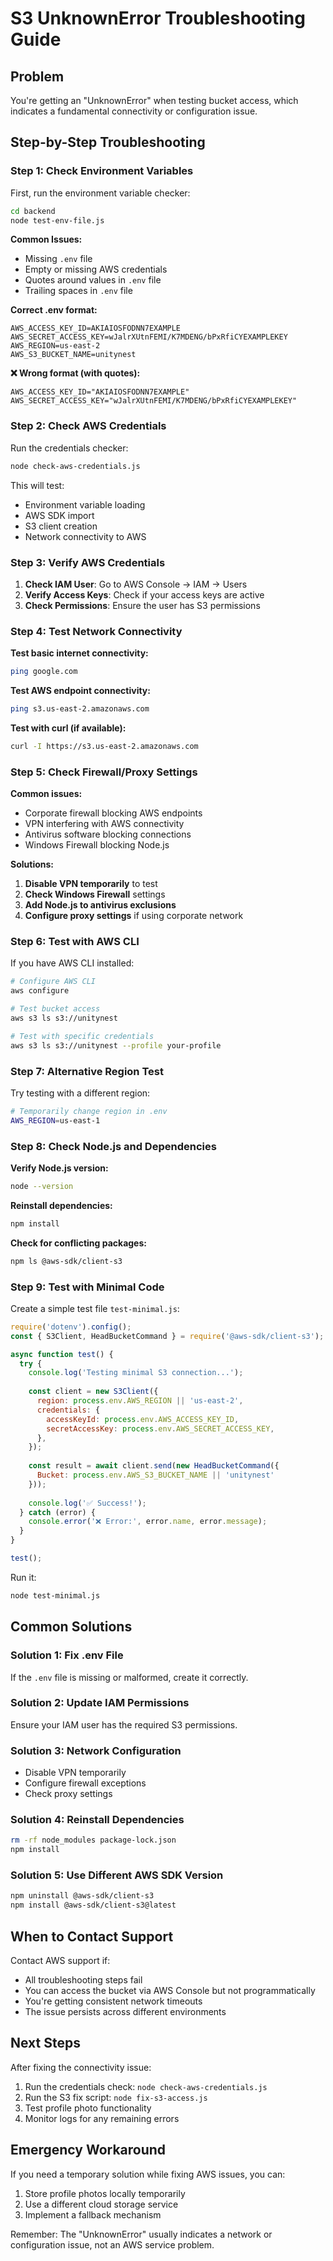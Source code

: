 # S3 UnknownError Troubleshooting Guide

## Problem
You're getting an "UnknownError" when testing bucket access, which indicates a fundamental connectivity or configuration issue.

## Step-by-Step Troubleshooting

### Step 1: Check Environment Variables

First, run the environment variable checker:

```bash
cd backend
node test-env-file.js
```

**Common Issues:**
- Missing `.env` file
- Empty or missing AWS credentials
- Quotes around values in `.env` file
- Trailing spaces in `.env` file

**Correct .env format:**
```env
AWS_ACCESS_KEY_ID=AKIAIOSFODNN7EXAMPLE
AWS_SECRET_ACCESS_KEY=wJalrXUtnFEMI/K7MDENG/bPxRfiCYEXAMPLEKEY
AWS_REGION=us-east-2
AWS_S3_BUCKET_NAME=unitynest
```

**❌ Wrong format (with quotes):**
```env
AWS_ACCESS_KEY_ID="AKIAIOSFODNN7EXAMPLE"
AWS_SECRET_ACCESS_KEY="wJalrXUtnFEMI/K7MDENG/bPxRfiCYEXAMPLEKEY"
```

### Step 2: Check AWS Credentials

Run the credentials checker:

```bash
node check-aws-credentials.js
```

This will test:
- Environment variable loading
- AWS SDK import
- S3 client creation
- Network connectivity to AWS

### Step 3: Verify AWS Credentials

1. **Check IAM User**: Go to AWS Console → IAM → Users
2. **Verify Access Keys**: Check if your access keys are active
3. **Check Permissions**: Ensure the user has S3 permissions

### Step 4: Test Network Connectivity

**Test basic internet connectivity:**
```bash
ping google.com
```

**Test AWS endpoint connectivity:**
```bash
ping s3.us-east-2.amazonaws.com
```

**Test with curl (if available):**
```bash
curl -I https://s3.us-east-2.amazonaws.com
```

### Step 5: Check Firewall/Proxy Settings

**Common issues:**
- Corporate firewall blocking AWS endpoints
- VPN interfering with AWS connectivity
- Antivirus software blocking connections
- Windows Firewall blocking Node.js

**Solutions:**
1. **Disable VPN temporarily** to test
2. **Check Windows Firewall** settings
3. **Add Node.js to antivirus exclusions**
4. **Configure proxy settings** if using corporate network

### Step 6: Test with AWS CLI

If you have AWS CLI installed:

```bash
# Configure AWS CLI
aws configure

# Test bucket access
aws s3 ls s3://unitynest

# Test with specific credentials
aws s3 ls s3://unitynest --profile your-profile
```

### Step 7: Alternative Region Test

Try testing with a different region:

```bash
# Temporarily change region in .env
AWS_REGION=us-east-1
```

### Step 8: Check Node.js and Dependencies

**Verify Node.js version:**
```bash
node --version
```

**Reinstall dependencies:**
```bash
npm install
```

**Check for conflicting packages:**
```bash
npm ls @aws-sdk/client-s3
```

### Step 9: Test with Minimal Code

Create a simple test file `test-minimal.js`:

```javascript
require('dotenv').config();
const { S3Client, HeadBucketCommand } = require('@aws-sdk/client-s3');

async function test() {
  try {
    console.log('Testing minimal S3 connection...');
    
    const client = new S3Client({
      region: process.env.AWS_REGION || 'us-east-2',
      credentials: {
        accessKeyId: process.env.AWS_ACCESS_KEY_ID,
        secretAccessKey: process.env.AWS_SECRET_ACCESS_KEY,
      },
    });
    
    const result = await client.send(new HeadBucketCommand({
      Bucket: process.env.AWS_S3_BUCKET_NAME || 'unitynest'
    }));
    
    console.log('✅ Success!');
  } catch (error) {
    console.error('❌ Error:', error.name, error.message);
  }
}

test();
```

Run it:
```bash
node test-minimal.js
```

## Common Solutions

### Solution 1: Fix .env File
If the `.env` file is missing or malformed, create it correctly.

### Solution 2: Update IAM Permissions
Ensure your IAM user has the required S3 permissions.

### Solution 3: Network Configuration
- Disable VPN temporarily
- Configure firewall exceptions
- Check proxy settings

### Solution 4: Reinstall Dependencies
```bash
rm -rf node_modules package-lock.json
npm install
```

### Solution 5: Use Different AWS SDK Version
```bash
npm uninstall @aws-sdk/client-s3
npm install @aws-sdk/client-s3@latest
```

## When to Contact Support

Contact AWS support if:
- All troubleshooting steps fail
- You can access the bucket via AWS Console but not programmatically
- You're getting consistent network timeouts
- The issue persists across different environments

## Next Steps

After fixing the connectivity issue:

1. Run the credentials check: `node check-aws-credentials.js`
2. Run the S3 fix script: `node fix-s3-access.js`
3. Test profile photo functionality
4. Monitor logs for any remaining errors

## Emergency Workaround

If you need a temporary solution while fixing AWS issues, you can:

1. Store profile photos locally temporarily
2. Use a different cloud storage service
3. Implement a fallback mechanism

Remember: The "UnknownError" usually indicates a network or configuration issue, not an AWS service problem. 